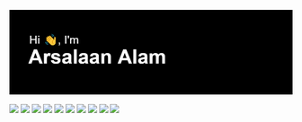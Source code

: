 ![alt text](https://github.com/Arsalaan-Alam/Arsalaan-Alam/blob/main/header.png?raw=true)
<!--
**Arsalaan-Alam/Arsalaan-Alam** is a ✨ _special_ ✨ repository because its `README.md` (this file) appears on your GitHub profile.

Here are some ideas to get you started:

- 🔭 I’m currently working on ...
- 🌱 I’m currently learning ...
- 👯 I’m looking to collaborate on ...
- 🤔 I’m looking for help with ...
- 💬 Ask me about ...
- 📫 How to reach me: ...
- 😄 Pronouns: ...
- ⚡ Fun fact: ...
-->


![](https://img.shields.io/badge/OS-WINDOWS-informational?style=flat&logo=<LOGO_NAME>&logoColor=white&color=2bbc8a)
![](https://img.shields.io/badge/EDITOR-VSCODE-informational?style=flat&logo=<LOGO_NAME>&logoColor=white&color=2bbc8a)
![](https://img.shields.io/badge/CODE-HTML/CSS-informational?style=flat&logo=<LOGO_NAME>&logoColor=white&color=2bbc8a)
![](https://img.shields.io/badge/CODE-JAVASCRIPT-informational?style=flat&logo=<LOGO_NAME>&logoColor=white&color=2bbc8a)
![](https://img.shields.io/badge/CODE-REACT-informational?style=flat&logo=<LOGO_NAME>&logoColor=white&color=2bbc8a)
![](https://img.shields.io/badge/CODE-SQL-informational?style=flat&logo=<LOGO_NAME>&logoColor=white&color=2bbc8a)
![](https://img.shields.io/badge/CODE-SQL-informational?style=flat&logo=<LOGO_NAME>&logoColor=white&color=2bbc8a)
![](https://img.shields.io/badge/SKILLS-VIDEO_EDITOR-informational?style=flat&logo=<LOGO_NAME>&logoColor=white&color=2bbc8a)
![](https://img.shields.io/badge/SKILLS-SPEAKER-informational?style=flat&logo=<LOGO_NAME>&logoColor=white&color=2bbc8a)
![](https://img.shields.io/badge/HOBBY-GAMER-informational?style=flat&logo=<LOGO_NAME>&logoColor=white&color=2bbc8a)
